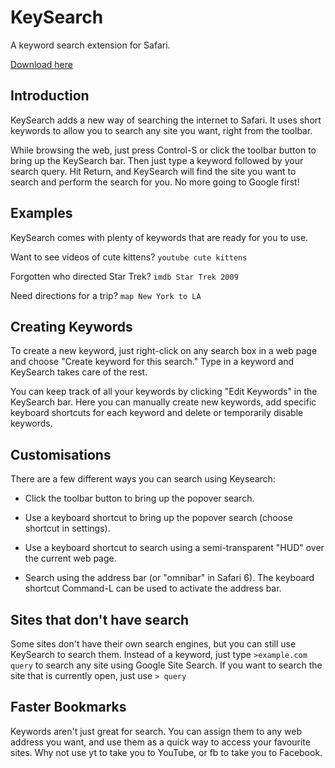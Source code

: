 # KeySearch

A keyword search extension for Safari.

[Download here](http://www.macosxtips.co.uk/keysearch)

## Introduction

KeySearch adds a new way of searching the internet to Safari. It uses short keywords to allow you to search any site you want, right from the toolbar.

While browsing the web, just press Control-S or click the toolbar button to bring up the KeySearch bar. Then just type a keyword followed by your search query. Hit Return, and KeySearch will find the site you want to search and perform the search for you. No more going to Google first!

## Examples

KeySearch comes with plenty of keywords that are ready for you to use.

Want to see videos of cute kittens? `youtube cute kittens`

Forgotten who directed Star Trek? `imdb Star Trek 2009`

Need directions for a trip? `map New York to LA`

## Creating Keywords

To create a new keyword, just right-click on any search box in a web page and choose "Create keyword for this search." Type in a keyword and KeySearch takes care of the rest.

You can keep track of all your keywords by clicking "Edit Keywords" in the KeySearch bar. Here you can manually create new keywords, add specific keyboard shortcuts for each keyword and delete or temporarily disable keywords.

## Customisations

There are a few different ways you can search using Keysearch:

- Click the toolbar button to bring up the popover search.

- Use a keyboard shortcut to bring up the popover search (choose shortcut in settings).

- Use a keyboard shortcut to search using a semi-transparent "HUD" over the current web page.

- Search using the address bar (or "omnibar" in Safari 6). The keyboard shortcut Command-L can be used to activate the address bar.

## Sites that don't have search

Some sites don't have their own search engines, but you can still use KeySearch to search them. Instead of a keyword, just type `>example.com query` to search any site using Google Site Search. If you want to search the site that is currently open, just use `> query`

## Faster Bookmarks

Keywords aren't just great for search. You can assign them to any web address you want, and use them as a quick way to access your favourite sites. Why not use yt to take you to YouTube, or fb to take you to Facebook.
